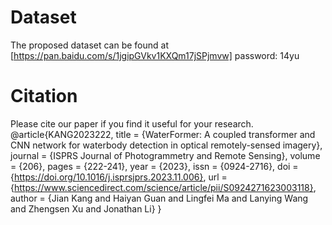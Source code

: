# Dataset
The proposed dataset can be found at [https://pan.baidu.com/s/1jgipGVkv1KXQm17jSPjmvw] password: 14yu
# Citation
Please cite our paper if you find it useful for your research.
@article{KANG2023222,
         title = {WaterFormer: A coupled transformer and CNN network for waterbody detection in optical remotely-sensed imagery},
         journal = {ISPRS Journal of Photogrammetry and Remote Sensing},
         volume = {206},
         pages = {222-241},
         year = {2023},
         issn = {0924-2716},
         doi = {https://doi.org/10.1016/j.isprsjprs.2023.11.006},
         url = {https://www.sciencedirect.com/science/article/pii/S0924271623003118},
         author = {Jian Kang and Haiyan Guan and Lingfei Ma and Lanying Wang and Zhengsen Xu and Jonathan Li}
}
